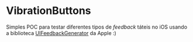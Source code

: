 #  VibrationButtons

Simples POC para testar diferentes tipos de _feedback_ táteis no iOS usando a biblioteca [UIFeedbackGenerator](https://developer.apple.com/documentation/uikit/uifeedbackgenerator) da Apple :)

